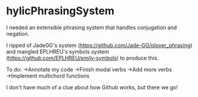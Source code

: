 # hylicPhrasingSystem
I needed an extensible phrasing system that handles conjugation and negation.

I ripped of JadeGG's system (https://github.com/Jade-GG/plover_phrasing) and mangled EPLHREU's symbols system (https://github.com/EPLHREU/emily-symbols) to produce this.

To do:
→Annotate my code
→Finish modal verbs
→Add more verbs
→Implement multichord functions

I don't have much of a clue about how Github works, but there we go!
